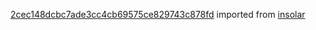 [2cec148dcbc7ade3cc4cb69575ce829743c878fd](https://github.com/insolar/insolar/commit/2cec148dcbc7ade3cc4cb69575ce829743c878fd) imported from [insolar](https://github.com/insolar/insolar)

